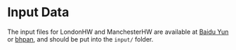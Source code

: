 # Input Data
The input files for LondonHW and ManchesterHW are available at [Baidu Yun](https://pan.baidu.com/s/1JSiQdyrYPkOK5s9cd5fY7g?pwd=a4qu) or [bhpan](https://bhpan.buaa.edu.cn/link/AA9CEABAB03F7E4AC6B6171544BB2D1A33), and should be put into the `input/` folder.
